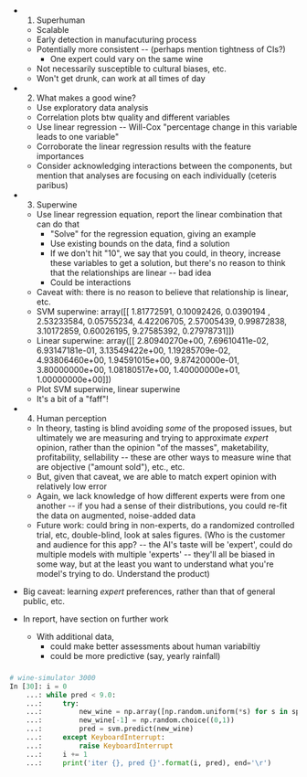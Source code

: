 * 1. Superhuman
    * Scalable
    * Early detection in manufacuturing process
    * Potentially more consistent -- (perhaps mention tightness of CIs?)
        * One expert could vary on the same wine
    * Not necessarily susceptible to cultural biases, etc.
    * Won't get drunk, can work at all times of day
* 2. What makes a good wine?
    * Use exploratory data analysis
    * Correlation plots btw quality and different variables
    * Use linear regression -- Will-Cox "percentage change in this variable leads to one variable"
    * Corroborate the linear regression results with the feature importances
    * Consider acknowledging interactions between the components, but mention that analyses are focusing on each individually (ceteris paribus)
* 3. Superwine
    * Use linear regression equation, report the linear combination that can do that
        * "Solve" for the regression equation, giving an example
        * Use existing bounds on the data, find a solution
        * If we don't hit "10", we say that you could, in theory, increase these variables to get a solution, but there's no reason to think that the relationships are linear -- bad idea
        *  Could be interactions
    * Caveat with: there is no reason to believe that relationship is linear, etc.
    * SVM superwine: 
      array([[ 1.81772591,  0.10092426,  0.0390194 ,  2.53233584,  0.05755234,
               4.42206705,  2.57005439,  0.99872838,  3.10172859,  0.60026195,
               9.27585392,  0.27978731]])
    * Linear superwine:
    array([[  2.80940270e+00,   7.69610411e-02,   6.93147181e-01,
        3.13549422e+00,   1.19285709e-02,   4.93806460e+00,
        1.94591015e+00,   9.87420000e-01,   3.80000000e+00,
        1.08180517e+00,   1.40000000e+01,   1.00000000e+00]])
    * Plot SVM superwine, linear superwine
    * It's a bit of a "faff"!
    
* 4. Human perception
    * In theory, tasting is blind avoiding _some_ of the proposed issues, but ultimately we are measuring and trying to approximate _expert_ opinion, rather than the opinion "of the masses", maketability, profitability, sellability -- these are other ways to measure wine that are objective ("amount sold"), etc., etc.
    * But, given that caveat, we are able to match expert opinion with relatively low error
    * Again, we lack knowledge of how different experts were from one another -- if you had a sense of their distributions, you could re-fit the data on augmented, noise-added data
    * Future work: could bring in non-experts, do a randomized controlled trial, etc, double-blind, look at sales figures. (Who is the customer and audience for this app? -- the AI's taste will be 'expert', could do multiple models with multiple 'experts' -- they'll all be biased in some way, but at the least you want to understand what you're model's trying to do. Understand the product)
* Big caveat: learning _expert_ preferences, rather than that of general public, etc.
* In report, have section on further work
    * With additional data, 
        * could make better assessments about human variabiltiy
        * could be more predictive (say, yearly rainfall)


### 
```python
# wine-simulator 3000
In [30]: i = 0
    ...: while pred < 9.0:
    ...:     try:
    ...:         new_wine = np.array([np.random.uniform(*s) for s in spread]).reshape(1, -1)
    ...:         new_wine[-1] = np.random.choice((0,1))
    ...:         pred = svm.predict(new_wine)
    ...:     except KeyboardInterrupt:
    ...:         raise KeyboardInterrupt
    ...:     i += 1
    ...:     print('iter {}, pred {}'.format(i, pred), end='\r')
```